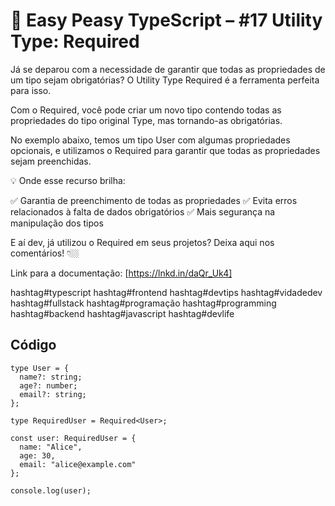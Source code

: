 # 🧠 Easy Peasy TypeScript – #17 Utility Type: Required

Já se deparou com a necessidade de garantir que todas as propriedades de um tipo sejam obrigatórias? O Utility Type Required é a ferramenta perfeita para isso.

Com o Required<Type>, você pode criar um novo tipo contendo todas as propriedades do tipo original Type, mas tornando-as obrigatórias.

No exemplo abaixo, temos um tipo User com algumas propriedades opcionais, e utilizamos o Required para garantir que todas as propriedades sejam preenchidas.

💡 Onde esse recurso brilha:

✅ Garantia de preenchimento de todas as propriedades
✅ Evita erros relacionados à falta de dados obrigatórios
✅ Mais segurança na manipulação dos tipos

E aí dev, já utilizou o Required em seus projetos? Deixa aqui nos comentários! 👇🏼

Link para a documentação: [https://lnkd.in/daQr_Uk4]

hashtag#typescript hashtag#frontend hashtag#devtips hashtag#vidadedev hashtag#fullstack hashtag#programação hashtag#programming hashtag#backend hashtag#javascript hashtag#devlife

## Código
```
type User = {
  name?: string;
  age?: number;
  email?: string;
};

type RequiredUser = Required<User>;

const user: RequiredUser = {
  name: "Alice",
  age: 30,
  email: "alice@example.com"
};

console.log(user);
```